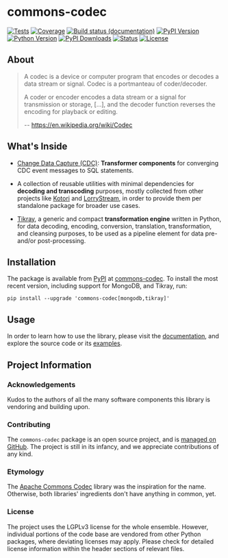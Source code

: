 # commons-codec

[![Tests](https://github.com/crate/commons-codec/actions/workflows/tests.yml/badge.svg)](https://github.com/crate/commons-codec/actions/workflows/tests.yml)
[![Coverage](https://codecov.io/gh/crate/commons-codec/branch/main/graph/badge.svg)](https://app.codecov.io/gh/crate/commons-codec)
[![Build status (documentation)](https://readthedocs.org/projects/commons-codec/badge/)](https://commons-codec.readthedocs.io/)
[![PyPI Version](https://img.shields.io/pypi/v/commons-codec.svg)](https://pypi.org/project/commons-codec/)
[![Python Version](https://img.shields.io/pypi/pyversions/commons-codec.svg)](https://pypi.org/project/commons-codec/)
[![PyPI Downloads](https://pepy.tech/badge/commons-codec/month)](https://pepy.tech/project/commons-codec/)
[![Status](https://img.shields.io/pypi/status/commons-codec.svg)](https://pypi.org/project/commons-codec/)
[![License](https://img.shields.io/pypi/l/commons-codec.svg)](https://pypi.org/project/commons-codec/)

## About

> A codec is a device or computer program that encodes or decodes a data stream or signal.
> Codec is a portmanteau of coder/decoder.
>
> A coder or encoder encodes a data stream or a signal for transmission or storage,
> [...], and the decoder function reverses the encoding for playback or editing.
>
> -- https://en.wikipedia.org/wiki/Codec

## What's Inside
- [Change Data Capture (CDC)]: **Transformer components** for converging CDC event messages to
  SQL statements.

- A collection of reusable utilities with minimal dependencies for
  **decoding and transcoding** purposes, mostly collected from other projects like
  [Kotori](https://kotori.readthedocs.io/) and [LorryStream](https://lorrystream.readthedocs.io/),
  in order to provide them per standalone package for broader use cases.

- [Tikray], a generic and compact **transformation engine** written in Python, for data
  decoding, encoding, conversion, translation, transformation, and cleansing purposes,
  to be used as a pipeline element for data pre- and/or post-processing.

## Installation
The package is available from [PyPI] at [commons-codec].
To install the most recent version, including support for MongoDB, and Tikray, run:
```shell
pip install --upgrade 'commons-codec[mongodb,tikray]'
```

## Usage
In order to learn how to use the library, please visit the [documentation],
and explore the source code or its [examples].


## Project Information

### Acknowledgements
Kudos to the authors of all the many software components this library is
vendoring and building upon.

### Contributing
The `commons-codec` package is an open source project, and is
[managed on GitHub]. The project is still in its infancy, and
we appreciate contributions of any kind.

### Etymology
The [Apache Commons Codec] library was the inspiration for the name. Otherwise,
both libraries' ingredients don't have anything in common, yet.

### License
The project uses the LGPLv3 license for the whole ensemble. However, individual
portions of the code base are vendored from other Python packages, where
deviating licenses may apply. Please check for detailed license information
within the header sections of relevant files.



[Apache Commons Codec]: https://commons.apache.org/proper/commons-codec/
[Change Data Capture (CDC)]: https://en.wikipedia.org/wiki/Change_data_capture
[commons-codec]: https://pypi.org/project/commons-codec/
[documentation]: https://commons-codec.readthedocs.io/
[examples]: https://github.com/crate/commons-codec/tree/main/examples
[managed on GitHub]: https://github.com/crate/commons-codec
[PyPI]: https://pypi.org/
[Tikray]: https://tikray.readthedocs.io/
